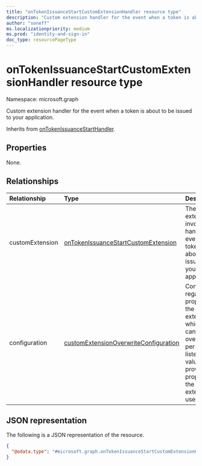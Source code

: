 ```yaml
---
title: "onTokenIssuanceStartCustomExtensionHandler resource type"
description: "Custom extension handler for the event when a token is about to be issued to your application."
author: "soneff"
ms.localizationpriority: medium
ms.prod: "identity-and-sign-in"
doc_type: resourcePageType
---
```


# onTokenIssuanceStartCustomExtensionHandler resource type

Namespace: microsoft.graph

Custom extension handler for the event when a token is about to be issued to your application.

Inherits from [onTokenIssuanceStartHandler](../resources/ontokenissuancestarthandler.md).

## Properties
None.

## Relationships
|Relationship|Type|Description|
|:---|:---|:---|
|customExtension|[onTokenIssuanceStartCustomExtension](../resources/ontokenissuancestartcustomextension.md)|The custom extension to invoke to handle the event when a token is about to be issued to your application.|
|configuration|[customExtensionOverwriteConfiguration](../resources/customExtensionOverwriteConfiguration.md)|Configuration regarding properties of the custom extension which are can be overwritten per-event listener. If no values are provided, the properties on the custom extension are used.|

## JSON representation
The following is a JSON representation of the resource.
<!-- {
  "blockType": "resource",
  "@odata.type": "microsoft.graph.onTokenIssuanceStartCustomExtensionHandler"
}
-->
``` json
{
  "@odata.type": "#microsoft.graph.onTokenIssuanceStartCustomExtensionHandler"
}
```

